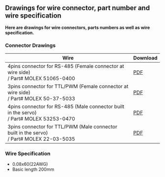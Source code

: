 ## Drawings for wire connector, part number and wire specification

**Here are drawings for wire connectors, parts numbers as well as wire specification.**
### Connector Drawings

| Wire                                                                                         | Download                                                                                             |
| -------------------------------------------------------------------------------------------- | ---------------------------------------------------------------------------------------------------- |
| 4pins connector for RS-485 (Female connector at wire side) <br>/ Part# MOLEX 51065-0400<br>  | <a class="downloadbtn" href="./data/Molex_0510650400_female at wire side (RS-485 4pins.pdf">PDF</a>  |
| 3pins connector for TTL/PWM (Female connector at wire side) <br>/ Part# MOLEX 50-37-5033     | <a class="downloadbtn" href="./data/Molex_ 50-37-5033_female at wire side (TTL 3Pins).pdf">PDF</a>   |
| 4pins connector for RS-485 (Male connector built in the servo) <br>/ Part# MOLEX 53253-0470  | <a class="downloadbtn" href="./data/Molex_ 53253-0470_Male at servo side (RS-485 4pins).pdf">PDF</a> |
| 3pins connector for TTL/PWM (Male connector built in the servo) <br>/ Part# MOLEX 22-03-5035 | <a class="downloadbtn" href="./data/Molex_22-03-5035_Male at servo side (TTL 3pins).pdf">PDF</a>     |
### Wire Specification
- 0.08x60(22AWG)
- Basic length 200mm

